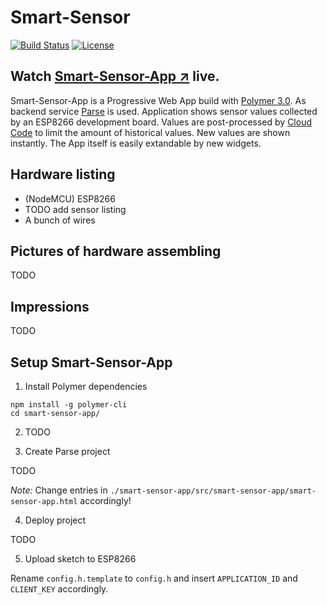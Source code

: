 # Smart-Sensor

[![Build Status](https://travis-ci.org/hunsalz/smart-sensor.svg?branch=master)](https://travis-ci.org/hunsalz/smart-sensor)
[![License](https://img.shields.io/badge/license-MIT%20License-blue.svg)](http://doge.mit-license.org)

## Watch [Smart-Sensor-App ↗](https://smart-sensor.back4app.io/) live.

Smart-Sensor-App is a Progressive Web App build with [Polymer 3.0](https://polymer-library.polymer-project.org/3.0/docs/devguide/feature-overview). As backend service [Parse](https://parseplatform.org/) is used. Application shows sensor values collected by an ESP8266 development board. Values are post-processed by [Cloud Code](https://docs.parseplatform.org/cloudcode/guide/) to limit the amount of historical values. New values are shown instantly. The App itself is easily extandable by new widgets.

## Hardware listing

* (NodeMCU) ESP8266
* TODO add sensor listing
* A bunch of wires

## Pictures of hardware assembling

TODO

## Impressions

TODO 

## Setup Smart-Sensor-App

1. Install Polymer dependencies
```
npm install -g polymer-cli
cd smart-sensor-app/
```

2. TODO

3. Create Parse project

TODO

*Note:* Change entries in `./smart-sensor-app/src/smart-sensor-app/smart-sensor-app.html` accordingly!

4. Deploy project

TODO

5. Upload sketch to ESP8266

Rename `config.h.template` to `config.h` and insert `APPLICATION_ID` and `CLIENT_KEY` accordingly.